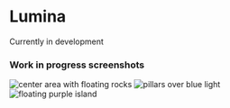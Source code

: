 # Lumina
Currently in development
### Work in progress screenshots
![center area with floating rocks](https://github.com/owennjpr/Summer2023Game/blob/main/SummerGame/Recordings/Image%20Sequence_001_0000.jpg)
![pillars over blue light](https://github.com/owennjpr/Summer2023Game/blob/main/SummerGame/Recordings/Image%20Sequence_002_0000.jpg)
![floating purple island](https://github.com/owennjpr/Summer2023Game/blob/main/SummerGame/Recordings/Image%20Sequence_003_0000.jpg)
